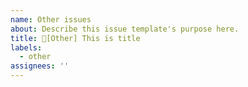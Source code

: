 ```yaml
---
name: Other issues
about: Describe this issue template's purpose here.
title: 🚀[Other] This is title
labels: 
  - other
assignees: ''
---
```

